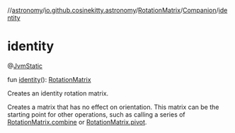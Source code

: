 //[astronomy](../../../../index.md)/[io.github.cosinekitty.astronomy](../../index.md)/[RotationMatrix](../index.md)/[Companion](index.md)/[identity](identity.md)

# identity


@[JvmStatic](https://kotlinlang.org/api/latest/jvm/stdlib/kotlin-stdlib/kotlin.jvm/-jvm-static/index.html)

fun [identity](identity.md)(): [RotationMatrix](../index.md)

Creates an identity rotation matrix.

Creates a matrix that has no effect on orientation. This matrix can be the starting point for other operations, such as calling a series of [RotationMatrix.combine](../combine.md) or [RotationMatrix.pivot](../pivot.md).
